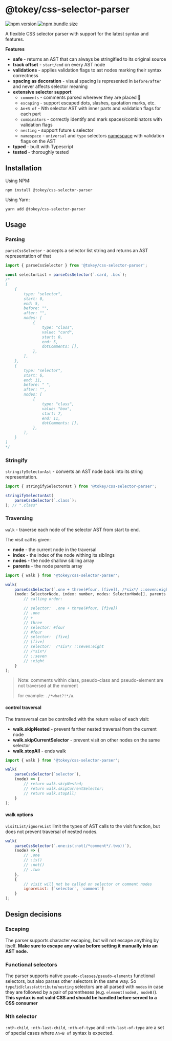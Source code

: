 # @tokey/css-selector-parser

[![npm version](https://img.shields.io/npm/v/@tokey/css-selector-parser.svg)](https://www.npmjs.com/package/@tokey/css-selector-parser)
[![npm bundle size](https://badgen.net/bundlephobia/minzip/@tokey/css-selector-parser?label=minzip&cache=300)](https://bundlephobia.com/result?p=@tokey/css-selector-parser)

A flexible CSS selector parser with support for the latest syntax and features.

**Features**

- **safe** - returns an AST that can always be stringified to its original source
- **track offset** - `start/end` on every AST node
- **validations** - applies validation flags to ast nodes marking their syntax correctness
- **spacing as decoration** - visual spacing is represented in `before/after` and never affects selector meaning
- **extensive selector support**
    - `comments` - comments parsed wherever they are placed 🤪
    - `escaping` - support escaped dots, slashes, quotation marks, etc.
    - `An+B of` - Nth selector AST with inner parts and validation flags for each part
    - `combinators` - correctly identify and mark spaces/combinators with validation flags
    - `nesting` - support future `&` selector
    - `namespace` - `universal` and `type` selectors [namespace](https://developer.mozilla.org/en-US/docs/Web/CSS/@namespace#specifying_default_and_prefixed_namespaces) with validation flags on the AST 
- **typed** - built with Typescript
- **tested** - thoroughly tested

## Installation

Using NPM:
```
npm install @tokey/css-selector-parser
```

Using Yarn:
```
yarn add @tokey/css-selector-parser
```

## Usage

### Parsing

`parseCssSelector` - accepts a selector list string and returns an AST representation of that 

```js
import { parseCssSelector } from '@tokey/css-selector-parser';

const selectorList = parseCssSelector(`.card, .box`);
/*
[
    {
        type: "selector",
        start: 0,
        end: 5,
        before: "",
        after: "",
        nodes: [
            {
                type: "class",
                value: "card",
                start: 0,
                end: 5,
                dotComments: [],
            },
        ],
    },
    {
        type: "selector",
        start: 6,
        end: 11,
        before: " ",
        after: "",
        nodes: [
            {
                type: "class",
                value: "box",
                start: 7,
                end: 11,
                dotComments: [],
            },
        ],
    }
]
*/
```

### Stringify

`stringifySelectorAst` - converts an AST node back into its string representation.

```js
import { stringifySelectorAst } from '@tokey/css-selector-parser';

stringifySelectorAst(
    parseCssSelector(`.class`);
); // ".class"
```

### Traversing

`walk` - traverse each node of the selector AST from start to end. 

The visit call is given:
- **node** - the current node in the traversal
- **index** - the index of the node withing its siblings
- **nodes** - the node shallow sibling array
- **parents** - the node parents array

```js
import { walk } from '@tokey/css-selector-parser';

walk(
    parseCssSelector(`.one + three(#four, [five]), /*six*/ ::seven:eight`),
    (node: SelectorNode, index: number, nodes: SelectorNode[], parents: SelectorNode[]) => {
        // calling order:

        // selector:  .one + three(#four, [five])
        // .one
        // +
        // three
        // selector: #four
        // #four
        // selector:  [five]
        // [five]
        // selector:  /*six*/ ::seven:eight
        // /*six*/
        // ::seven
        // :eight
    }
);
```

> Note: comments within class, pseudo-class and pseudo-element are not traversed at the moment
>
> for example: `./*what?!*/a`. 

#### control traversal

The transversal can be controlled with the return value of each visit:
- **walk.skipNested** - prevent farther nested traversal from the current node
- **walk.skipCurrentSelector** - prevent visit on other nodes on the same selector
- **walk.stopAll** - ends walk

```js
import { walk } from '@tokey/css-selector-parser';

walk(
    parseCssSelector(`selector`),
    (node) => {
        // return walk.skipNested;
        // return walk.skipCurrentSelector;
        // return walk.stopAll;
    }
);
```

#### walk options

`visitList/ignoreList` limit the types of AST calls to the visit function, but does not prevent traversal of nested nodes.

```js
walk(
    parseCssSelector(`.one:is(:not(/*comment*/.two))`),
    (node) => {
        // .one
        // :is()
        // :not()
        // .two
    },
    {
        // visit will not be called on selector or comment nodes
        ignoreList: [`selector`, `comment`] 
    }
);
```

## Design decisions

### Escaping

The parser supports character escaping, but will not escape anything by itself. **Make sure to escape any value before setting it manually into an AST node.**

### Functional selectors

The parser supports native `pseudo-classes/pseudo-elements` functional selectors, but also parses other selectors in the same way. So `type`/`id`/`class`/`attribute`/`nesting` selectors are all parsed with `nodes` in case they are followed by a pair of parentheses (e.g. `element(nodeA, nodeB)`). **This syntax is not valid CSS and should be handled before served to a CSS consumer**

### Nth selector

`:nth-child`, `:nth-last-child`, `:nth-of-type` and `:nth-last-of-type` are a set of special cases where `An+B of` syntax is expected.